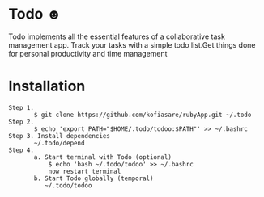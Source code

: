 Todo ☻
=
Todo implements all the essential features of a collaborative
task management app.
Track your tasks with a simple todo list.Get things done for personal productivity and time management

Installation
=
	Step 1.
		   $ git clone https://github.com/kofiasare/rubyApp.git ~/.todo
	Step 2.
		   $ echo 'export PATH="$HOME/.todo/todoo:$PATH"' >> ~/.bashrc
	Step 3. Install dependencies
		   ~/.todo/depend
	Step 4.
		   a. Start terminal with Todo (optional)
		       $ echo 'bash ~/.todo/todoo' >> ~/.bashrc
		       now restart terminal
		   b. Start Todo globally (temporal)
		      ~/.todo/todoo


